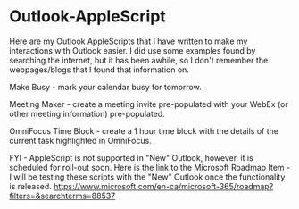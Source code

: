 # Outlook-AppleScript
Here are my Outlook AppleScripts that I have written to make my interactions with Outlook easier. I did use some examples found by searching the internet, but it has been awhile, so I don't remember the webpages/blogs that I found that information on.

Make Busy - mark your calendar busy for tomorrow.

Meeting Maker - create a meeting invite pre-populated with your WebEx (or other meeting information) pre-populated.

OmniFocus Time Block - create a 1 hour time block with the details of the current task highlighted in OmniFocus.

FYI - AppleScript is not supported in "New" Outlook, however, it is scheduled for roll-out soon. Here is the link to the Microsoft Roadmap Item - I will be testing these scripts with the "New" Outlook once the functionality is released. 
https://www.microsoft.com/en-ca/microsoft-365/roadmap?filters=&searchterms=88537 

